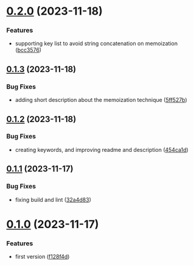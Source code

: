 # [0.2.0](https://github.com/codibre/nodejs-generic-memoizer/compare/v0.1.3...v0.2.0) (2023-11-18)


### Features

* supporting key list to avoid string concatenation on memoization ([bcc3576](https://github.com/codibre/nodejs-generic-memoizer/commit/bcc357610e78a1987b02328bc2862e63ce7b55c3))

## [0.1.3](https://github.com/codibre/nodejs-generic-memoizer/compare/v0.1.2...v0.1.3) (2023-11-18)


### Bug Fixes

* adding short description about the memoization technique ([5ff527b](https://github.com/codibre/nodejs-generic-memoizer/commit/5ff527b4c9318ee4304828869428465736577d59))

## [0.1.2](https://github.com/codibre/nodejs-generic-memoizer/compare/v0.1.1...v0.1.2) (2023-11-18)


### Bug Fixes

* creating keywords, and improving readme and description ([454ca1d](https://github.com/codibre/nodejs-generic-memoizer/commit/454ca1d2f5b58d8554c5210af1215a0f247de423))

## [0.1.1](https://github.com/codibre/nodejs-generic-memoizer/compare/v0.1.0...v0.1.1) (2023-11-17)


### Bug Fixes

* fixing build and lint ([32a4d83](https://github.com/codibre/nodejs-generic-memoizer/commit/32a4d833acc0a8bb996789f0d912dd4211764581))

# [0.1.0](https://github.com/codibre/nodejs-generic-memoizer/compare/v0.0.0...v0.1.0) (2023-11-17)


### Features

* first version ([f128f4d](https://github.com/codibre/nodejs-generic-memoizer/commit/f128f4ded862cc084749864a75076205c0855540))
